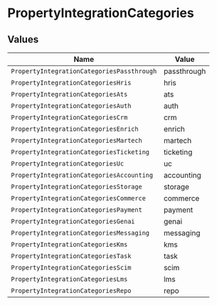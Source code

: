 # PropertyIntegrationCategories


## Values

| Name                                       | Value                                      |
| ------------------------------------------ | ------------------------------------------ |
| `PropertyIntegrationCategoriesPassthrough` | passthrough                                |
| `PropertyIntegrationCategoriesHris`        | hris                                       |
| `PropertyIntegrationCategoriesAts`         | ats                                        |
| `PropertyIntegrationCategoriesAuth`        | auth                                       |
| `PropertyIntegrationCategoriesCrm`         | crm                                        |
| `PropertyIntegrationCategoriesEnrich`      | enrich                                     |
| `PropertyIntegrationCategoriesMartech`     | martech                                    |
| `PropertyIntegrationCategoriesTicketing`   | ticketing                                  |
| `PropertyIntegrationCategoriesUc`          | uc                                         |
| `PropertyIntegrationCategoriesAccounting`  | accounting                                 |
| `PropertyIntegrationCategoriesStorage`     | storage                                    |
| `PropertyIntegrationCategoriesCommerce`    | commerce                                   |
| `PropertyIntegrationCategoriesPayment`     | payment                                    |
| `PropertyIntegrationCategoriesGenai`       | genai                                      |
| `PropertyIntegrationCategoriesMessaging`   | messaging                                  |
| `PropertyIntegrationCategoriesKms`         | kms                                        |
| `PropertyIntegrationCategoriesTask`        | task                                       |
| `PropertyIntegrationCategoriesScim`        | scim                                       |
| `PropertyIntegrationCategoriesLms`         | lms                                        |
| `PropertyIntegrationCategoriesRepo`        | repo                                       |